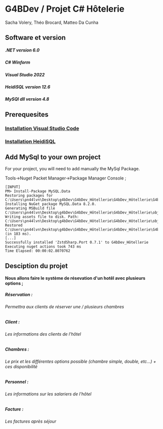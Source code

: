 # G4BDev / Projet C# Hôtelerie
Sacha Volery, Théo Brocard, Matteo Da Cunha

## Software et version 

##### .NET version 6.0
##### C# Winform
##### Visual Studio 2022
##### HeidiSQL version 12.6
##### MySQl dll version 4.8

## Prerequesites

### [Installation Visual Studio Code](https://learn.microsoft.com/en-us/visualstudio/install/install-visual-studio?view=vs-2022) 
### [Installation HeidiSQL](https://www.heidisql.com/download.php)

## Add MySql to your own project 

For your project, you will need to add manually the MySql Package.

Tools->Nuget Packet Manager->Package Manager Console ;

```
[INPUT]
PM> Install-Package MySQL.Data
Restoring packages for C:\Users\pn44lvn\Desktop\g4bDev\G4bDev_Hôtellerie\G4bDev_Hôtellerie\G4bDev_Hôtellerie.csproj...
Installing NuGet package MySQL.Data 8.2.0.
Generating MSBuild file  C:\Users\pn44lvn\Desktop\g4bDev\G4bDev_Hôtellerie\G4bDev_Hôtellerie\obj\PrototypeDbConnector.csproj.nuget.g.targets.
Writing assets file to disk. Path: C:\Users\pn44lvn\Desktop\g4bDev\G4bDev_Hôtellerie\G4bDev_Hôtellerie\obj\project.assets.json
Restored C:\Users\pn44lvn\Desktop\g4bDev\G4bDev_Hôtellerie\G4bDev_Hôtellerie\G4bDev_Hôtellerie.csproj (in 183 ms).
[...]
Successfully installed 'ZstdSharp.Port 0.7.1' to G4bDev_Hôtellerie
Executing nuget actions took 743 ms
Time Elapsed: 00:00:02.8070762

```


## Desciption du projet 

#### Nous allons faire le système de résevation d'un hotêl avec plusieurs options ;

##### Réservation : 
   ###### Permettra aux clients de réserver une / plusieurs chambres

##### Client : 
   ###### Les informations des clients de l'hôtel

##### Chambres :
   ###### Le prix et les différentes options possible (chambre simple, double, etc...) + ces disponibilité

##### Personnel :
   ###### Les informations sur les salariers de l'hôtel
    
##### Facture :
   ###### Les factures après séjour
    




